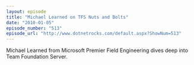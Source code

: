 ```yaml
---
layout: episode
title: "Michael Learned on TFS Nuts and Bolts"
date: "2010-01-05"
episode_number: "513"
episode_url: "http://www.dotnetrocks.com/default.aspx?ShowNum=513"
---
```


Michael Learned from Microsoft Premier Field Engineering dives deep into Team Foundation Server.
